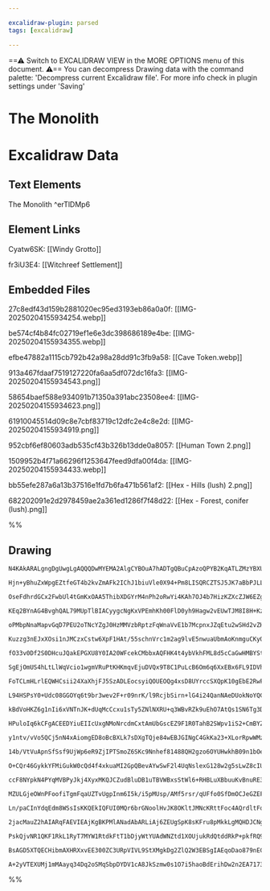 ```yaml
---

excalidraw-plugin: parsed
tags: [excalidraw]

---
```

==⚠  Switch to EXCALIDRAW VIEW in the MORE OPTIONS menu of this document. ⚠== You can decompress Drawing data with the command palette: 'Decompress current Excalidraw file'. For more info check in plugin settings under 'Saving'



# The Monolith

# Excalidraw Data

## Text Elements
The Monolith ^erTlDMp6

## Element Links
Cyatw6SK: [[Windy Grotto]]

fr3iU3E4: [[Witchreef Settlement]]

## Embedded Files
27c8edf43d159b2881020ec95ed3193eb86a0a0f: [[IMG-20250204155934254.webp]]

be574cf4b84fc02719ef1e6e3dc398686189e4be: [[IMG-20250204155934355.webp]]

efbe47882a1115cb792b42a98a28dd91c3fb9a58: [[Cave Token.webp]]

913a467fdaaf7519127220fa6aa5df072dc16fa3: [[IMG-20250204155934543.png]]

58654baef588e934091b71350a391abc23508ee4: [[IMG-20250204155934623.png]]

61910045514d09c8e7cbf83719c12dfc2e4c8e2d: [[IMG-20250204155934919.png]]

952cbf6ef80603adb535cf43b326b13dde0a8057: [[Human Town 2.png]]

1509952b4f71a66296f1253647feed9dfa00f4da: [[IMG-20250204155934433.webp]]

bb55efe287a6a13b37516e1fd7b6fa471b561af2: [[Hex - Hills (lush) 2.png]]

682202091e2d2978459ae2a361ed1286f7f48d22: [[Hex - Forest, conifer (lush).png]]

%%
## Drawing
```compressed-json
N4KAkARALgngDgUwgLgAQQQDwMYEMA2AlgCYBOuA7hADTgQBuCpAzoQPYB2KqATLZMzYBXUtiRoIACyhQ4zZAHoFAc0JRJQgEYA6bGwC2CgF7N6hbEcK4OCtptbErHALRY8RMpWdx8Q1TdIEfARcZgRmBShcZQUebQAObQBmGjoghH0EDihmbgBtcDBQMBKIEm4IZgBVXExlJIBRADVUkshYRArCfWikflLMbiSAdiTtADZxgAZxniTxgFYF8YBO

Hjn+yBhuZxWpgEZtfeGT4b2kvZmAFk2IChJ1biuVle0X94+Pm8LISQRCZTSJ5JK7aBbPJLLdZJY4LFYLW7WZTBbhTW7MKCkNgAawQAGE2Pg2KQKpjrMw4LhAtlWqVNLhsNjlFihBxiASiSSJGSOBSqVkoLTIAAzQj4fAAZVgKIkkgZGkCQsqmJxCAA6g9JNx9uiVbipTAZehBB4lSzARxwrk0DqfhA2JTsGptjapmi7Sy2ZbmNbUBwhOL0QgEMRu

OseFdhrdGCx2FwbUl4tGmKxOAA5ThibXDGYrM4nPh2oRwYi4KAh7OJ4b7HizKZXcZJW6EZgAEXS5dDaGFBDCt2ZwjgAEliL68gBdW6aYRshrBTLZMeTu1EDjY7j+wMrtiMitoTFCBC3UXBEcVcbxdZTHhTFb7BA8Yg8PPxK5w3AP3Dze/EGvxcbCsMwpXPET48EqzDuOIqAFG0YC2nB+w/MubRlGyWAVAAWlQx7kJkZ5oJu+C6mWQi+hAiBsoQHD

KEq2BYnAG4BvghQAL79MUpTlBIACyygcNgKxVPEmhKh00FlD0yh9Hagw2vEUwTJM8I8H+Kz/vECJ2i6qDOGcinxDWtZTMM6z7JMSZ2vcxCPGgzyvJ8jkvN8qF/ACQJ2SCYIQlCcywvCiI0Ua7qoRiWK4hyxKkuQvKUtSgpTgyTKeuyhJRdyMV8vFSonpK0oSXK2AKjJoV6uqmrarq4UIAaRqVIS5S3Oakjer6CGlA6DLOtqbpNTOxCtUxW6hcGXa

oPMbpNnaMapvGqD7PEU2oTNcYZgJ0HzMMVzbRptzFqWnaVvE1b7McpnxJZqEtu2wSHd2vZHnaA7FiOS5Tv1c4ZAKb0rtR66EcxtxEruY0Ho9qEnggBHoJomhLAgwoPsduDjLg+xJJoIwLOZCD7MKxDDJoAG4JG+xw+M+y4MK4HolB+Q/PBmzwchzboXJ6CYYMuG4PhY1ESRUBkRUlGODRdEMUNLElOxhScZA3HoFM8QSvoADi2AACpXGJ8ASd0vR

Kuzzg3nEJxXOsi1nJMCzxCstw6XpF1HAt/55schnVrc1m2ag9lvE5nwuaUbmAoKnmguCKyQrMfnDHCWmoUiwVVaqkVcugPJZQKSr0oyz1smn0XknF2fHmKeWGgV8oiCVpRhaqGo2VqNop/q+UVCajUesIFpWpVdqdU6sA9SFpQpYNAPDXXo1hi8NbJrGnDaq+C+zWtWY2sswyXosZx7SWZZ7vNozHVM2P7HmKzjM2bYdkfPb4H2T0ssOo75ChdIf

fO33v0Df2S0DHcuJQakEPGXU8Y0IA20WFcekCMbbxAQFHK4t4ybVkhFML8d5cCaGwHMBYStgza1pgQaCsE2jtRKEhNoH95ZsywtsbmvMAF2gxKRciItqK0VuPRB0ks2IcTtArCAAAJfAPEDiEGxEYHWnQJD62kobHYrxxinEMlfM4VxzJLHtjsVRiRXxumOBcOEBxr5WQqnZF4/sA7vCDr8f4odgQRx8jHGEccAp2iTtBUeAgyqFwysXfkNJEp5x

SgEjOmUS4hLtLlWqVcio1wgmVRuPtKHKmqvEjuDVQx9T8C1PuLcB6Om6q6XxEBx6FL9IDVhM80AUzhJdUoK0l5oHWPYhgKZVqZmgvsW8jZGz7B0UWA+d1j5VhmDMdYUcb43QQGMh+T9ULPVfj9VC05WTEE+guHIv9fprhYahYGwDuBg3AVDSBFM7xujfNjK4xBbzYEQcMbAmhhSWwvtgGsxBhR4IQFcJ5D5cmsLpmgchVCmbUJKLQtCxAMISEwjA

FoTCLmHLrlEQWHCsii24XaXhjFJ5SzADLEocsyiQOUEOQg4xsD8UYrccSXQpK10gEbE2RwFiQjWCZPMqwFhRm0jsZYrxVIggUiBTlccOne2br7axtivi3BDh5X2XlI7R2hP5BOpRvGolbviNK6doBROCQlO0udkr9QicaoJ2VwEVzqoVYqyTqqpNlek+ubdK7ZNNHk3uPp+6oUHqU+avVu6bIntUqeAg6moDzNWO200umtPmo2Ve3T1pPBthGHgn

L94HSPsY0+Udc08GGOYq6t9br3wev2F+r09nrK/l9RcjbSirn+lG4i24QanNAeDUokNoYQCGbeFSmgriAUppMZ8AEaycvGJGRGIYVg/NwG6YCpYIKgpggzShzMaGszhezCAmEZEouhvzVhGKhYSE4WLHhEtCUCNlkIyBKxsDYH0AARQABoAHkNayL1sypRaBjZugmMcC89Zy21nWLo8DIJXiRhzApedJkFiFlQjKp48qFXOSVY4lVVw1WuM1R47V

kBdVoHKZ6g1nIi6xVNTnJK+dUqMcCcxu1sTy5ZNlNXRU+q3WBvRZk9uEhO7AtQs1SN6Tg3DzKXkr0VSr0jSPtjRa5SWlzXMgK5ayaODr2gneaOttPYjILWNItkIL4HCw1RsoVb5k1sfgOyAKyG1gphRs2c39W3eb/gcwlgDe37n7ec4dZbAU/NI7+OEmgeAXT6TeBAgkFghhhFHBAmh/zrvXcKbdpD6aIUhSzIR9CJDrpynhVFIXr3sOFtirh4s+

HPuloIq6kCFgACEEDYiuEIIcUxgNMoNrcdmCxtAmUbGscEZ9F1R0TahB2SWpv1iS2+CmBYZhe0sagW22h1hnHM4tRYiZ0nKrDsfcYYI8wzBhOjECQzArIh8fq61mdolmvWWx8JhqmNZxiRDPjEn0BOqScJ/bHqyr8eNDks0PcCkBqKUGkpinQ3lMqSjrtQYj4XX5UtZphmwz7A6Tp4zPUL4nDJzMyzh9rMn1s3eC26Trp3zGos9zEBPNv0C+a5tO

y1ntv/vVo5QCj5nN4xAiomgED8oBcBXLk7sDXgTQje84wEBJGINgC4GkKa23+XLorRpwWMz3eVq6lX0BoxqzzOruOGuYqa1RB9eKn1dpfaSt9FQ8QwDLBQcYEoADSo35GgYm0MMY8IHPLCmBcIyy3SgOxQcMBI8ITLb23tCJpkBcNoEO8+NYl5bwHBhI5q73AbbeWuPWQySQlakde8na91VPsmp479sJVqAdcaBz9wdoPvUCcSUJtvDdof6rh/VX

14b/VtVuApnSfSsf9UjWp6eR9ZjIPTSmoZ6SKc9Nnhef81488QH2gzo6OYUHwkhB09n1bOe1ufoOLzMEfOC5/vzo5ov0B5B5AahsgwCoCqxYgyBsDjjjhKjHKS4RbS6O4YDChy6RgXQ8BoynQLCvJnA8AToYHqS4BJbEDEB3h64oErC4A2ym5kJ7plaHoVbHoVBEH27MJi7oqNZ3rNbu6oT4r8IdavpdYVAax4jMC/r6A8QNAACO4e6ACiLKEA7M

O+CQr46GykkYFMiGukW0cQd4f4xkuaMI2GpQBevAYwSwF2l4UqNslexG128w2g5sLwZ8cIUccchkjmNGqAdG/ifekStqpc5qf2venG/h3GgRIO4oM+EO4+pUrqU+E+XqdUUmiO+ScmS+6OK+YaMm6+qmNS6mY02adOBmi8c0F0F+R+maaA924IBCK89OYyRa1Y8GIEuasyHO3AXOda7+fOn+70my2yP+fR+ynam+kAcBL+bmkW766MJMqi+MuAVM

ccF8NYpkN4PYqMVBPyJkj4XyxMKQJCZudBluDB1uTBVWBxsStWl6+RHBLuXBbuuKvBnuRE3uRQvuEgTAGs+ArYPEcA4wsh0AWAg+rKOwF8jhKwb4bo50r4C6+mKeYJBwyQSwC0m0Jw0JF+phZOikswth7k12EYLe72iRDG6U6AAAxPeFSQoRauxh3gEcDkPlEWDrPl3HEZPk3GGNPiySkX6sjovsUl1Bjqvt0S9L0ROBenzLcXQucbbgsKkSpjjm

MZULGjeOWnPFoofiTgmFqaUZTvUgpInm6I5k/i5pMUsp/AMf5rsr/qUFfo0SfDmOCJeGZEFqMdKRABMX2mAnaOWJgNdhABrH8KgDxJwA1I8E1JQBrMCcIcGaGRwOGVqMeJwFABKIQEYNBDeMmdkAAGI8xig6RE7tDAkACCRA/EFQwQwoIJnSpAUA5gBAZZAIc00AfCPCKZuA1ETANx0a9opAAI1EBA0Z/psZCAIZYZRAEZXiQgUAbAAASuEOmdBF

Ln/paCInYdqEdm8WSsIsKKQEkIQFUI0MQr6brGNoolHvJK8OKltJMNcKRttFoc4AQrdltFohdvCH0hcHtpyYXq8EkEkPgmsCBIuibERvidwGcGCImNtBTE3rmm+ESXqiSfSeEYyZALSf9qETamhTWXEiyTEQofRiJqjmJqqDPryfPvyaJpAMviPMpgNHkb2WEEfG+ZeHvrpsMiUWvMfmgCiSZEMotPmtfjaI6beFhppKpO0c/p0a/ssvWuKV/laS

2jacMauZ2hAIARqFAEVIEAjKgBKPMlANadAbARLiAj6ZEUgSpK8sKFru8pMkkLgMQHDJCNgMBBjIBeMJoOjCQQgJggpPyjQSVhQvQdCkevCrbgCZKWin4pwegPek8aUHwe1sSuAChBALgHAHAFKIfNwJxNAH8JkBUKWKQOuP0AwIQAgBQD1sEZstauScKE1c1bSBANgCIPFEOOWPoFKO3n4RAJSbjENa1e1aQJ1d1bVT3vVf1V9ixhVaNeNRkDmc

PskQjvNR1QKF1RkL1RyT7MYW1RtdkFtT1bDjyWtYUAdWNZtd1XOUjukRdQtddRkP+pkfRQ9YdVAMdTmSmXmfoAWUMOtVdUdd1d9dkGmRmWGKPJdYtfoMOVAE2RWRIFWYPtDU9SdVSPDWNWwBQH8M5WiqjcDRkA0GyCWVjTjSEJAlSFiDhO9UDZ9d1aTdTRrGeRIClK1ZBFiOKL+k8AZDMMcElhfAQupMnpULwuKAAJo9TPDTYAXlr8pLAvCQgVVG

BsAGD5XTQECHibmAXHRXxvEE300ZC3URpVIVL9StXMgkDg2ZlQ2W3EBSgIAEqoDao879nEChlwrE04LBDmkDqu0kARJko9aEiQKkDKD0gAAUqkUYvAxw1AsdMdikCwAAlEqAucoAGFSBUGHZHXMGiGYfnXnfHUnanfrY9WDWVC9fWZwL6JvhAHuQ7guehP2WLGgGSlkN7fAZZclUQE7SuaUBwA7t6dzsIMZV2cPfrXYAAFZpY5ASiD1wAe0IBe2a

A+2yVTEXUMj1mMAayq34Dq2oSMqSbpDYDV1cA8JkSzmw0s1O7i5haoBdErihDw2n2EA71738FpXEr8D11ijhD5WsQgCsRAA=
```
%%
